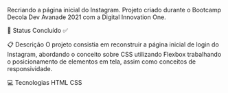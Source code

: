 Recriando a página inicial do Instagram.
Projeto criado durante o Bootcamp Decola Dev Avanade 2021 com a Digital Innovation One.

💬 Status
Concluído ✅

📋 Descrição
O projeto consistia em reconstruir a página inicial de login do Instagram, abordando o conceito sobre CSS utilizando Flexbox trabalhando o posicionamento de elementos em tela, assim como conceitos de responsividade.

💻 Tecnologias
HTML
CSS
